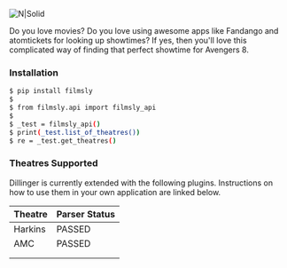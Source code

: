 
![N|Solid](https://res.cloudinary.com/dzh5lsjmb/image/upload/v1541647602/large_films.ly.png)

Do you love movies? Do you love using awesome apps like Fandango and atomtickets for looking up showtimes? If yes, then you'll love this complicated way of finding that perfect showtime for Avengers 8.

### Installation

```sh
$ pip install filmsly
$
$ from filmsly.api import filmsly_api
$
$ _test = filmsly_api()
$ print(_test.list_of_theatres())
$ re = _test.get_theatres()
```

### Theatres Supported

Dillinger is currently extended with the following plugins. Instructions on how to use them in your own application are linked below.

| Theatre | Parser Status |
| ------ | ------ |
| Harkins | PASSED |
| AMC | PASSED |
|   |   |
|   |   |